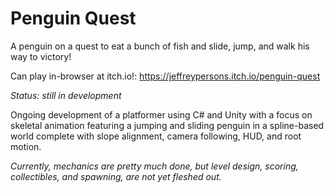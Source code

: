 # Penguin Quest
A penguin on a quest to eat a bunch of fish and slide, jump, and walk his way to victory!

Can play in-browser at itch.io!: https://jeffreypersons.itch.io/penguin-quest

_Status: still in development_

Ongoing development of a platformer using C# and Unity with a focus on skeletal animation featuring a jumping and sliding penguin in a spline-based world complete with slope alignment, camera following, HUD, and root motion.

*Currently, mechanics are pretty much done, but level design, scoring, collectibles, and spawning, are not yet fleshed out.*
